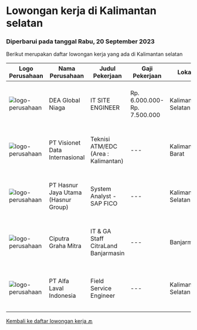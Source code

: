 
  # Lowongan kerja di Kalimantan selatan

  ### Diperbarui pada tanggal Rabu, 20 September 2023

  Berikut merupakan daftar lowongan kerja yang ada di Kalimantan selatan

  |Logo Perusahaan | Nama Perusahaan | Judul Pekerjaan | Gaji Pekerjaan | Lokasi | Deskripsi | Tanggal diunggah | Pranala |
  | -------------- | --------------- | --------------- | --------- | --------- | -------------- | ------- | ----------- |
  |![logo-perusahaan](https://i.ibb.co/sqvTCh9/112815900-stock-vector-no-image-available-icon-flat-vector.webp)|DEA Global Niaga|IT SITE ENGINEER|Rp. 6.000.000-Rp. 7.500.000|Kalimantan Selatan|Requirements : Bachelor's Degree in informatics enggineering, elevtrical engineering/vocational high school for junior Minimal 1 years experiences...|Jumat, 15 September 2023|https://www.jobstreet.co.id/id/job/it-site-engineer-4471066?token=0~cc735b6a-fcb9-4374-8107-cebbc74998fd&sectionRank=1&jobId=jobstreet-id-job-4471066|
|![logo-perusahaan](https://image-service-cdn.seek.com.au/84d23b3586ee4efd70ea62878095fcc6b1639e33/ee4dce1061f3f616224767ad58cb2fc751b8d2dc)|PT Visionet Data Internasional|Teknisi ATM/EDC (Area : Kalimantan)|---|Kalimantan Barat|*) Menangani kebutuhan pelanggan di lokasi pelanggan agar terpenuhi SLA yang telah ditentukan.*) Menganalisa problem/case dengan akurat untuk...|Selasa, 12 September 2023|https://www.jobstreet.co.id/id/job/teknisi-atm-edc-area-%3A-kalimantan-4466719?token=0~cc735b6a-fcb9-4374-8107-cebbc74998fd&sectionRank=2&jobId=jobstreet-id-job-4466719|
|![logo-perusahaan](https://image-service-cdn.seek.com.au/ce6f66b5ddea48c0961eddc201a535616844de99/ee4dce1061f3f616224767ad58cb2fc751b8d2dc)|PT Hasnur Jaya Utama (Hasnur Group)|System Analyst - SAP FICO|---|Kalimantan Selatan|Job requirement: Candidate must possess at least a Bachelor's Degree, Finance/Accountancy/Banking or equivalent At least 1 year(s) of working...|Rabu, 13 September 2023|https://www.jobstreet.co.id/id/job/system-analyst-sap-fico-4468160?token=0~cc735b6a-fcb9-4374-8107-cebbc74998fd&sectionRank=3&jobId=jobstreet-id-job-4468160|
|![logo-perusahaan](https://image-service-cdn.seek.com.au/9a1a83c874a62ff32462ed8c8a5c91fbe5b5b2ef/ee4dce1061f3f616224767ad58cb2fc751b8d2dc)|Ciputra Graha Mitra|IT & GA Staff CitraLand Banjarmasin|---|Banjarmasin|Deskripsi Pekerjaan: Menguasai konsep networking, operating system window server &amp; windows 10/11 Memiliki kemampuan : Instalasi, troubleshooting...|Kamis, 24 Agustus 2023|https://www.jobstreet.co.id/id/job/it-ga-staff-citraland-banjarmasin-4446752?token=0~cc735b6a-fcb9-4374-8107-cebbc74998fd&sectionRank=4&jobId=jobstreet-id-job-4446752|
|![logo-perusahaan](https://image-service-cdn.seek.com.au/a4ef631a44804810fa84f4c7ed9973f6673d674a/ee4dce1061f3f616224767ad58cb2fc751b8d2dc)|PT Alfa Laval Indonesia|Field Service Engineer|---|Kalimantan Selatan|At Alfa Laval, we always go that extra mile to overcome the toughest challenges. Our driving force is to accelerate success for our customers, people,...|Minggu, 17 September 2023|https://www.jobstreet.co.id/id/job/field-service-engineer-1036963004?token=0~cc735b6a-fcb9-4374-8107-cebbc74998fd&sectionRank=5&jobId=jobstreet-id-job-1036963004|


  [Kembali ke daftar lowongan kerja 🔙](../README.md#daftar-lowongan-kerja)
  